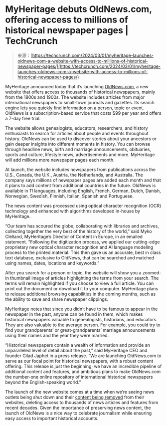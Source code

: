 <!--yml
category: 未分类
date: 2024-05-27 14:31:25
-->

# MyHeritage debuts OldNews.com, offering access to millions of historical newspaper pages | TechCrunch

> 来源：[https://techcrunch.com/2024/03/01/myheritage-launches-oldnews-com-a-website-with-access-to-millions-of-historical-newspaper-pages/](https://techcrunch.com/2024/03/01/myheritage-launches-oldnews-com-a-website-with-access-to-millions-of-historical-newspaper-pages/)

MyHeritage announced today that it’s launching [OldNews.com](https://www.oldnews.com/en), a new website that offers access to thousands of historical newspapers, mainly from the 1800s and 1900s. The website includes articles from major international newspapers to small-town journals and gazettes. Its search engine lets you quickly find information on a person, topic or event. OldNews is a subscription-based service that costs $99 per year and offers a 7-day free trial.

The website allows genealogists, educators, researchers, and history enthusiasts to search for articles about people and events throughout history. OldNews can be used to discover stories about your ancestors or gain deeper insights into different moments in history. You can browse through headline news, birth and marriage announcements, obituaries, sports and culture, lifestyle news, advertisements and more. MyHeritage will add millions more newspaper pages each month.

At launch, the website includes newspapers from publications across the U.S., Canada, the U.K., Austria, the Netherlands, and Australia. The company says millions of newspaper pages are added each month and that it plans to add content from additional countries in the future. OldNews is available in 11 languages, including English, French, German, Dutch, Danish, Norwegian, Swedish, Finnish, Italian, Spanish and Portuguese.

The news content was processed using optical character recognition (OCR) technology and enhanced with algorithms developed in-house by MyHeritage.

“Our team has scoured the globe, collaborating with libraries and archives, collecting together the very best of the history of the world,” said Myko Clelland, MyHeritage’s Director of Content in Europe, in an emailed statement. “Following the digitization process, we applied our cutting-edge proprietary new optical character recognition and AI language modeling process to the printed material. This then gave us an accurate, best in class text database, exclusive to OldNews, that can be searched and matched using names, dates, locations and keywords.”

After you search for a person or topic, the website will show you a zoomed-in thumbnail image of articles highlighting the terms from your search. The terms will remain highlighted if you choose to view a full article. You can print out the document or download it to your computer. MyHeritage plans to release additional browsing capabilities in the coming months, such as the ability to save and share newspaper clippings.

MyHeritage notes that since you didn’t have to be famous to appear in the newspaper in the past, anyone can be found in them, which makes historical newspapers valuable to genealogists, historians, and educators. They are also valuable to the average person. For example, you could try to find your grandparents’ or great-grandparents’ marriage announcements using their names and the year they were married.

“Historical newspapers contain a wealth of information and provide an unparalleled level of detail about the past,” said MyHeritage CEO and founder Gilad Japhet in a press release. “We are launching OldNews.com to serve as our focal point for historical newspapers, with a robust content offering. This release is just the beginning; we have an incredible pipeline of additional content and features, and ambitious plans to make OldNews.com the number-one online repository of international historical newspapers beyond the English-speaking world.”

The launch of the new website comes at a time when we’re seeing news outlets being shut down and their [content being removed](https://slate.com/business/2024/02/messenger-gawker-vice-media-layoffs-sites-deleted-why.html) from their websites, deleting access to thousands of news articles and features from recent decades. Given the importance of preserving news content, the launch of OldNews is a nice way to celebrate journalism while ensuring easy access to important historical accounts.